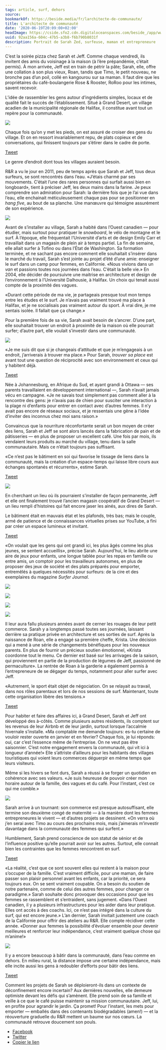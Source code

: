 ```yaml
---
tags: article, surf, dehors
source:
bookmarkOf: https://beside.media/fr/larchitecte-de-communaute/
title: L'architecte de communauté
date: '2020-06-19T20:09:00+02:00'
headImage: https://cside.sfo2.cdn.digitaloceanspaces.com/beside_/app/www/2020/06/SarahZed.byJillCluet-08163.jpg
uuid: 92aa156a-604c-47b5-a3b8-f6b790b8031f
description: Portrait de Sarah Zed, surfeuse, maman et entrepreneure
---
```


C’est la soirée pizza chez Sarah et Jeff. Comme chaque vendredi, ils invitent des amis du voisinage à la maison (à l’ère prépandémie, c’était permis). À mon arrivée, Jeff est en train de pétrir la pâte; Sarah, elle, offre une collation à son plus vieux, Roan, tandis que Timo, le petit nouveau, ne bronche pas d’un poil, collé en kangourou sur sa maman. Il faut dire que les propriétaires du café-boulangerie Rose & Rooster, RoRoo pour les intimes, savent recevoir.

L’idée de rassembler les gens autour d’ingrédients simples, locaux et de qualité fait le succès de l’établissement. Situé à Grand Desert, un village acadien de la municipalité régionale de Halifax, il constitue avant tout un repère pour la communauté.

![](https://content.beside.media/beside_/app/www/2020/06/Jeff_Roan_Sarah_Timo.byCATHB-7587.jpg)

Chaque fois qu’on y met les pieds, on est assuré de croiser des gens du village. Et on en ressort invariablement repu, de plats copieux et de conversations, qui finissent toujours par s’étirer dans le cadre de porte.

[Tweet](https://twitter.com/intent/tweet?text=Chaque%20fois%20qu%E2%80%99on%20y%20met%20les%20pieds%2C%20on%20est%20assur%C3%A9%20de%20croiser%20des%20gens%20du%20village.%20Et%20on%20en%20ressort%20invariablement%20repu%2C%20de%20plats%20copieux%20et%20de%20conversations%2C%20qui%20finissent%20toujours%20par%20s%E2%80%99%C3%A9tirer%20dans%20le%20cadre%20de%20porte.%0A&url=https%3A%2F%2Fbeside.media%2Ffr%2Fvillage%2Flarchitecte-de-communaute%2F&via=beside_media)

Le genre d’endroit dont tous les villages auraient besoin.

R&R a vu le jour en 2011, peu de temps après que Sarah et Jeff, tous deux surfeurs, se sont rencontrés dans l’eau. «J’étais charmé par ses mouvements. C’était l’une des rares personnes qui surfait aussi bien en longboard», tient à préciser Jeff, les deux mains dans la farine. Je peux comprendre son admiration pour Sarah: la dernière fois que je l’ai vue dans l’eau, elle enchainait méticuleusement chaque pas pour se positionner en _hang five_, au bout de sa planche. Une manœuvre qui témoigne assurément de son expérience.

![](https://content.beside.media/beside_/app/www/2020/06/SarahZed.byJillCluet-00052.jpg)

Avant de s’installer au village, Sarah a habité dans l’Ouest canadien — pour étudier, mais surtout pour pratiquer le _snowboard_, le vélo de montagne et le surf. À l’époque, elle fréquentait l’Université d’arts et de design Emily Carr et travaillait dans un magasin de plein air à temps partiel. La fin de semaine, elle allait surfer à Tofino ou dans l’État de Washington. Sa formation terminée, et ne sachant pas encore comment elle souhaitait s’insérer dans le marché du travail, Sarah s’est jointe au projet d’été d’une amie: enseigner le surf dans un camp pour femmes, en Californie. «Nous vivions dans un _van_ et passions toutes nos journées dans l’eau. C’était la belle vie.» En 2004, elle décider de poursuivre une maitrise en architecture et design de l’environnement à l’Université Dalhousie, à Halifax. Un choix qui tenait aussi compte de la proximité des vagues.

«Durant cette période de ma vie, je partageais presque tout mon temps entre les études et le surf. Je n’avais pas vraiment trouvé ma place à Halifax, et je ne socialisais pas vraiment autour du sport. À vrai dire, je me sentais isolée. Il fallait que ça change.»

Pour la première fois de sa vie, Sarah avait besoin de s’ancrer. D’une part, elle souhaitait trouver un endroit à proximité de la maison où elle pourrait surfer; d’autre part, elle voulait s’investir dans une communauté.

![](https://content.beside.media/beside_/app/www/2020/06/SarahZed.byJillCluet-08263.jpg)

«Je me suis dit que si je changeais d’attitude et que je m’engageais à un endroit, j’arriverais à trouver ma place.» Pour Sarah, _trouver sa place_ est avant tout une question de réciprocité avec son environnement et ceux qui y habitent déjà.

[Tweet](https://twitter.com/intent/tweet?text=%C2%ABJe%20me%20suis%20dit%20que%20si%20je%20changeais%20d%E2%80%99attitude%20et%20que%20je%20m%E2%80%99engageais%20%C3%A0%20un%20endroit%2C%20j%E2%80%99arriverais%20%C3%A0%20trouver%20ma%20place.%C2%BB%20Pour%20Sarah%2C%20trouver%20sa%20place%20est%20avant%20tout%20une%20question%20de%20r%C3%A9ciprocit%C3%A9%20avec%20son%20environnement%20et%20ceux%20qui%20y%20habitent%20d%C3%A9j%C3%A0.%0A&url=https%3A%2F%2Fbeside.media%2Ffr%2Fvillage%2Flarchitecte-de-communaute%2F&via=beside_media)

Née à Johannesburg, en Afrique du Sud, et ayant grandi à Ottawa — ses parents travaillaient en développement international —, Sarah n’avait jamais vécu en campagne. «Je ne savais tout simplement pas comment aller à la rencontre des gens: je n’avais pas de chien pour susciter une interaction à la plage ni d’enfants pour entrer en contact avec d’autres femmes. Il n’y avait pas encore de réseaux sociaux, et je ressentais une gêne à l’idée d’inviter des inconnus chez moi sans raison.»

Convaincus que la nourriture réconfortante serait un bon moyen de créer des liens, Sarah et Jeff se sont alors lancés dans la fabrication de pain et de pâtisseries — en plus de proposer un excellent café. Une fois par mois, ils vendaient leurs produits au marché du village, tenu dans la salle communautaire. Mais ce n’était toujours pas suffisant.

«Ce n’est pas le bâtiment en soi qui favorise le tissage de liens dans la communauté, mais la création d’un espace-temps qui laisse libre cours aux échanges spontanés et récurrents», estime Sarah.

[Tweet](https://twitter.com/intent/tweet?text=%C2%ABCe%20n%E2%80%99est%20pas%20le%20b%C3%A2timent%20en%20soi%20qui%20favorise%20le%20tissage%20de%20liens%20dans%20la%20communaut%C3%A9%2C%20mais%20la%20cr%C3%A9ation%20d%E2%80%99un%20espace-temps%20qui%20laisse%20libre%20cours%20aux%20%C3%A9changes%20spontan%C3%A9s%20et%20r%C3%A9currents%C2%BB%2C%20estime%20Sarah.%0A&url=https%3A%2F%2Fbeside.media%2Ffr%2Fvillage%2Flarchitecte-de-communaute%2F&via=beside_media)

![](https://content.beside.media/beside_/app/www/2020/06/VueGrandDesert.byCATHB-7419.jpg)

En cherchant un lieu où ils pourraient s’installer de façon permanente, Jeff et elle ont finalement trouvé l’ancien magasin coopératif de Grand Desert — un lieu rempli d’histoires qui fait encore jaser les ainés, aux dires de Sarah.

Le bâtiment était en mauvais état et les plafonds, très bas; mais le couple, armé de patience et de connaissances virtuelles prises sur YouTube, a fini par créer un espace lumineux et invitant.

[Tweet](https://twitter.com/intent/tweet?text=Le%20b%C3%A2timent%20%C3%A9tait%20en%20mauvais%20%C3%A9tat%20et%20les%20plafonds%2C%20tr%C3%A8s%20bas%3B%20mais%20le%20couple%2C%20arm%C3%A9%20de%20patience%20et%20de%20connaissances%20virtuelles%20prises%20sur%20YouTube%2C%20a%20fini%20par%20cr%C3%A9er%20un%20espace%20lumineux%20et%20invitant.%0A&url=https%3A%2F%2Fbeside.media%2Ffr%2Fvillage%2Flarchitecte-de-communaute%2F&via=beside_media)

«On voulait que les gens qui ont grandi ici, les plus âgés comme les plus jeunes, se sentent accueillis», précise Sarah. Aujourd’hui, le lieu abrite une aire de jeux pour enfants, une longue tablée pour les repas en famille ou entre amis, un comptoir pour les travailleurs autonomes, en plus de proposer des jeux de société et des plats préparés pour emporter, entremêlés à quelques nécessités pour surfeurs: de la cire et des exemplaires du magazine _Surfer Journal_.

![](https://content.beside.media/beside_/app/www/2020/06/RR.byCATHB-7515.jpg)

![](https://content.beside.media/beside_/app/www/2020/06/RR.byCATHB-7516.jpg)

![](https://content.beside.media/beside_/app/www/2020/06/SarahZedTimo.byCATHB-7031.jpg)

![](https://content.beside.media/beside_/app/www/2020/06/RR.byCATHB-7510-1.jpg)

Il leur aura fallu plusieurs années avant de cerner les rouages de leur petit commerce. Sarah y a longtemps passé toutes ses journées, laissant derrière sa pratique privée en architecture et ses sorties de surf. Après la naissance de Roan, elle a engagé sa première cheffe, Krista. Une décision qui a mené à une série de changements bénéfiques pour les nouveaux parents. En plus de fournir un précieux soutien émotionnel, «Krista coordonne tout le menu. Ce dernier est basé sur les arrivages de la saison, qui proviennent en partie de la production de légumes de Jeff, passionné de permaculture». La rentrée de Roan à la garderie a également permis à l’entrepreneure de se dégager du temps, notamment pour aller surfer avec Jeff.

«Autrement, le sport était objet de négociation. On se relayait au travail, dans nos rôles parentaux et lors de nos sessions de surf. Maintenant, toute cette organisation libère des tensions.»

[Tweet](https://twitter.com/intent/tweet?text=%C2%ABAutrement%2C%20le%20sport%20%C3%A9tait%20objet%20de%20n%C3%A9gociation.%20On%20se%20relayait%20au%20travail%2C%20dans%20nos%20r%C3%B4les%20parentaux%20et%20lors%20de%20nos%20sessions%20de%20surf.%20Maintenant%2C%20toute%20cette%20organisation%20lib%C3%A8re%20des%20tensions.%C2%BB%0A&url=https%3A%2F%2Fbeside.media%2Ffr%2Fvillage%2Flarchitecte-de-communaute%2F&via=beside_media)

Pour habiter et faire des affaires ici, à Grand Desert, Sarah et Jeff ont développé des à-côtés. Comme plusieurs autres résidents, ils comptent sur les revenus de leur Airbnb et de leur jardin, surtout lorsque l’accalmie hivernale s’installe. «Ma comptable me demande toujours: es-tu certaine de vouloir rester ouverte en janvier et en février? Chaque fois, je lui réponds: oui, car c’est l’essence même de l’entreprise. On ne veut pas être saisonnier. C’est notre engagement envers la communauté, qui vit ici à longueur d’année!» Elle s’attriste d’ailleurs pour les habitants des villages touristiques qui voient leurs commerces déguerpir en même temps que leurs visiteurs.

Même si les hivers se font durs, Sarah a réussi à se forger un quotidien en cohérence avec ses valeurs. «Je suis heureuse de pouvoir créer mon horaire autour de la famille, des vagues et du café. Pour l’instant, c’est ce qui me comble.»

![](https://content.beside.media/beside_/app/www/2020/06/SarahZed.byJillCluet-09634.jpg)

Sarah arrive à un tournant: son commerce est presque autosuffisant, elle termine son deuxième congé de maternité — à la manière dont les femmes entrepreneures le vivent — et d’autres projets se dessinent. «On verra où j’en serai avec Timo au cours des prochains mois, mais j’aimerais m’investir davantage dans la communauté des femmes qui surfent.»

Humblement, Sarah prend conscience de son statut de sénior et de l’influence positive qu’elle pourrait avoir sur les autres. Surtout, elle connait bien les contraintes que les femmes rencontrent en surf.

[Tweet](https://twitter.com/intent/tweet?text=Humblement%2C%20Sarah%20prend%20conscience%20de%20son%20statut%20de%20s%C3%A9nior%20et%20de%20l%E2%80%99influence%20positive%20qu%E2%80%99elle%20pourrait%20avoir%20sur%20les%20autres.%20Surtout%2C%20elle%20connait%20bien%20les%20contraintes%20que%20les%20femmes%20rencontrent%20en%20surf.%0A&url=https%3A%2F%2Fbeside.media%2Ffr%2Fvillage%2Flarchitecte-de-communaute%2F&via=beside_media)

«La réalité, c’est que ce sont souvent elles qui restent à la maison pour s’occuper de la famille. C’est vraiment difficile, pour une maman, de faire passer son plaisir personnel avant les enfants, car la priorité, ce sera toujours eux. On se sent vraiment coupable. On a besoin du soutien de notre partenaire, comme de celui des autres femmes, pour changer ce paradigme.» Sarah souhaite donc provoquer des occasions pour que les femmes se rassemblent et s’entraident, sans jugement. «Dans l’Ouest canadien, il y a plusieurs infrastructures pour les aider dans leur pratique. Elles ont accès à des coachs. Ici, ce n’est pas intégré dans la culture du surf, qui est encore jeune.» L’an dernier, Sarah invitait justement une coach de la Californie pour offrir des ateliers au R&R. Elle compte récidiver cette année. «Donner aux femmes la possibilité d’évoluer ensemble pour devenir meilleures et renforcer leur indépendance, c’est vraiment quelque chose qui m’anime!»

![](https://content.beside.media/beside_/app/www/2020/06/Maison-Papillon.-Lune-des-réalisations-de-Sarah-au-village.byCATHB-7455.jpg)

Il y a encore beaucoup à bâtir dans la communauté, dans l’eau comme en dehors. En milieu rural, la distance impose une certaine indépendance, mais elle incite aussi les gens à redoubler d’efforts pour bâtir des liens.

[Tweet](https://twitter.com/intent/tweet?text=Il%20y%20a%20encore%20beaucoup%20%C3%A0%20b%C3%A2tir%20dans%20la%20communaut%C3%A9%2C%20dans%20l%E2%80%99eau%20comme%20en%20dehors.%20En%20milieu%20rural%2C%20la%20distance%20impose%20une%20certaine%20ind%C3%A9pendance%2C%20mais%20elle%20incite%20aussi%20les%20gens%20%C3%A0%20redoubler%20d%E2%80%99efforts%20pour%20b%C3%A2tir%20des%20liens.%0A&url=https%3A%2F%2Fbeside.media%2Ffr%2Fvillage%2Flarchitecte-de-communaute%2F&via=beside_media)

Comment les projets de Sarah se déploieront-ils dans un contexte de déconfinement encore incertain? Aux dernières nouvelles, elle demeure optimiste devant les défis qui s’amènent. Elle prend soin de sa famille et veille à ce que le café puisse maintenir sa mission communautaire. Jeff, lui, en profite pour agrandir le jardin. Ça promet! Pour l’instant, les mets pour emporter — emballés dans des contenants biodégradables (amen!) — et la réouverture graduelle du R&R mettent un baume sur nos cœurs. La communauté retrouve doucement son pouls.

*   [Facebook](#)
*   [Twitter](https://twitter.com/intent/tweet?text=L%E2%80%99architecte%20de%20communaut%C3%A9&url=https%3A%2F%2Fbeside.media%2Ffr%2Fvillage%2Flarchitecte-de-communaute%2F&via=beside_media)
*   [Copier le lien](#)
